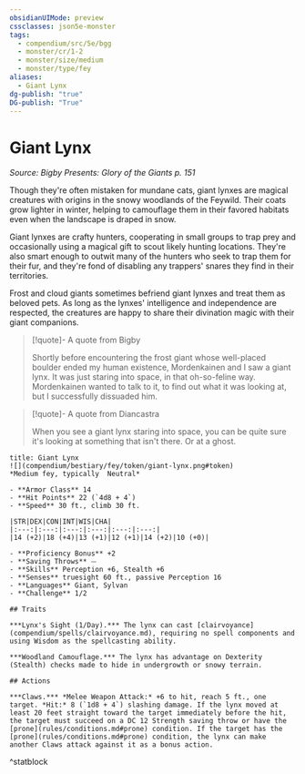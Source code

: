```yaml
---
obsidianUIMode: preview
cssclasses: json5e-monster
tags:
  - compendium/src/5e/bgg
  - monster/cr/1-2
  - monster/size/medium
  - monster/type/fey
aliases:
  - Giant Lynx
dg-publish: "true"
DG-publish: "True"
---
```

# Giant Lynx
*Source: Bigby Presents: Glory of the Giants p. 151*  

Though they're often mistaken for mundane cats, giant lynxes are magical creatures with origins in the snowy woodlands of the Feywild. Their coats grow lighter in winter, helping to camouflage them in their favored habitats even when the landscape is draped in snow.

Giant lynxes are crafty hunters, cooperating in small groups to trap prey and occasionally using a magical gift to scout likely hunting locations. They're also smart enough to outwit many of the hunters who seek to trap them for their fur, and they're fond of disabling any trappers' snares they find in their territories.

Frost and cloud giants sometimes befriend giant lynxes and treat them as beloved pets. As long as the lynxes' intelligence and independence are respected, the creatures are happy to share their divination magic with their giant companions.

> [!quote]- A quote from Bigby  
> 
> Shortly before encountering the frost giant whose well-placed boulder ended my human existence, Mordenkainen and I saw a giant lynx. It was just staring into space, in that oh-so-feline way. Mordenkainen wanted to talk to it, to find out what it was looking at, but I successfully dissuaded him.

> [!quote]- A quote from Diancastra  
> 
> When you see a giant lynx staring into space, you can be quite sure it's looking at something that isn't there. Or at a ghost.


```ad-statblock
title: Giant Lynx
![](compendium/bestiary/fey/token/giant-lynx.png#token)
*Medium fey, typically  Neutral*

- **Armor Class** 14 
- **Hit Points** 22 (`4d8 + 4`)
- **Speed** 30 ft., climb 30 ft.

|STR|DEX|CON|INT|WIS|CHA|
|:---:|:---:|:---:|:---:|:---:|:---:|
|14 (+2)|18 (+4)|13 (+1)|12 (+1)|14 (+2)|10 (+0)|

- **Proficiency Bonus** +2
- **Saving Throws** ⏤
- **Skills** Perception +6, Stealth +6
- **Senses** truesight 60 ft., passive Perception 16
- **Languages** Giant, Sylvan
- **Challenge** 1/2

## Traits

***Lynx's Sight (1/Day).*** The lynx can cast [clairvoyance](compendium/spells/clairvoyance.md), requiring no spell components and using Wisdom as the spellcasting ability.

***Woodland Camouflage.*** The lynx has advantage on Dexterity (Stealth) checks made to hide in undergrowth or snowy terrain.

## Actions

***Claws.*** *Melee Weapon Attack:* +6 to hit, reach 5 ft., one target. *Hit:* 8 (`1d8 + 4`) slashing damage. If the lynx moved at least 20 feet straight toward the target immediately before the hit, the target must succeed on a DC 12 Strength saving throw or have the [prone](rules/conditions.md#prone) condition. If the target has the [prone](rules/conditions.md#prone) condition, the lynx can make another Claws attack against it as a bonus action.
```
^statblock
